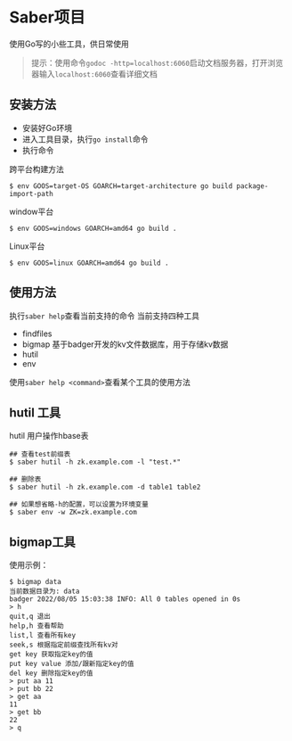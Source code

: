 # Saber项目
使用Go写的小些工具，供日常使用

> 提示：使用命令`godoc -http=localhost:6060`启动文档服务器，打开浏览器输入`localhost:6060`查看详细文档

## 安装方法
* 安装好Go环境
* 进入工具目录，执行`go install`命令
* 执行命令

跨平台构建方法

```shell
$ env GOOS=target-OS GOARCH=target-architecture go build package-import-path
```

window平台
```
$ env GOOS=windows GOARCH=amd64 go build .
```

Linux平台
```
$ env GOOS=linux GOARCH=amd64 go build .
```

## 使用方法
执行`saber help`查看当前支持的命令
当前支持四种工具
* findfiles
* bigmap 基于badger开发的kv文件数据库，用于存储kv数据
* hutil
* env

使用`saber help <command>`查看某个工具的使用方法

## hutil 工具
hutil 用户操作hbase表
```
## 查看test前缀表 
$ saber hutil -h zk.example.com -l "test.*"

## 删除表
$ saber hutil -h zk.example.com -d table1 table2

## 如果想省略-h的配置，可以设置为环境变量
$ saber env -w ZK=zk.example.com
```

## bigmap工具
使用示例：
```
$ bigmap data
当前数据目录为: data 
badger 2022/08/05 15:03:38 INFO: All 0 tables opened in 0s
> h
quit,q 退出
help,h 查看帮助
list,l 查看所有key
seek,s 根据指定前缀查找所有kv对
get key 获取指定key的值
put key value 添加/跟新指定key的值
del key 删除指定key的值
> put aa 11
> put bb 22
> get aa
11
> get bb
22
> q
```